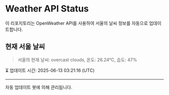 
# Weather API Status

이 리포지토리는 OpenWeather API를 사용하여 서울의 날씨 정보를 자동으로 업데이트합니다.

## 현재 서울 날씨
> 서울의 현재 날씨: overcast clouds, 온도: 26.24°C, 습도: 47%

⏳ 업데이트 시간: 2025-06-13 03:21:16 (UTC)

---
자동 업데이트 봇에 의해 관리됩니다.
